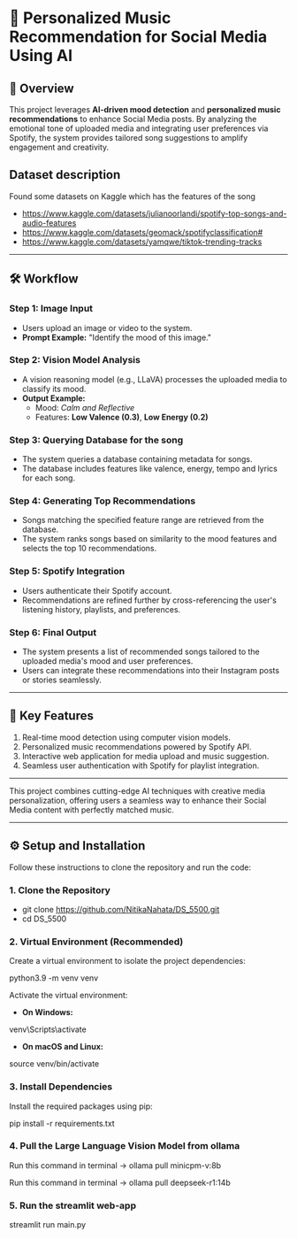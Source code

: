 # 🎵 Personalized Music Recommendation for Social Media Using AI

## 📌 Overview  
This project leverages **AI-driven mood detection** and **personalized music recommendations** to enhance Social Media posts. By analyzing the emotional tone of uploaded media and integrating user preferences via Spotify, the system provides tailored song suggestions to amplify engagement and creativity.


## Dataset description
Found some datasets on Kaggle which has the features of the song
- https://www.kaggle.com/datasets/julianoorlandi/spotify-top-songs-and-audio-features
- https://www.kaggle.com/datasets/geomack/spotifyclassification#
- https://www.kaggle.com/datasets/yamqwe/tiktok-trending-tracks


---

## 🛠️ Workflow  

### **Step 1: Image Input**
- Users upload an image or video to the system.
- **Prompt Example:** "Identify the mood of this image."

### **Step 2: Vision Model Analysis**
- A vision reasoning model (e.g., LLaVA) processes the uploaded media to classify its mood.
- **Output Example:**  
  - Mood: *Calm and Reflective*  
  - Features: **Low Valence (0.3)**, **Low Energy (0.2)**  

### **Step 3: Querying Database for the song**
- The system queries a database containing metadata for songs.  
- The database includes features like valence, energy, tempo and lyrics for each song.

### **Step 4: Generating Top Recommendations**
- Songs matching the specified feature range are retrieved from the database.  
- The system ranks songs based on similarity to the mood features and selects the top 10 recommendations.

### **Step 5: Spotify Integration**
- Users authenticate their Spotify account.  
- Recommendations are refined further by cross-referencing the user's listening history, playlists, and preferences.

### **Step 6: Final Output**
- The system presents a list of recommended songs tailored to the uploaded media's mood and user preferences.  
- Users can integrate these recommendations into their Instagram posts or stories seamlessly.

---

## 🚀 Key Features
1. Real-time mood detection using computer vision models.
2. Personalized music recommendations powered by Spotify API.
3. Interactive web application for media upload and music suggestion.
4. Seamless user authentication with Spotify for playlist integration.

---

This project combines cutting-edge AI techniques with creative media personalization, offering users a seamless way to enhance their Social Media content with perfectly matched music.

---

## ⚙️ Setup and Installation

Follow these instructions to clone the repository and run the code:

### 1. Clone the Repository

- git clone https://github.com/NitikaNahata/DS_5500.git
- cd DS_5500

### 2. Virtual Environment (Recommended)

Create a virtual environment to isolate the project dependencies:

python3.9 -m venv venv

Activate the virtual environment:

- **On Windows:**

venv\Scripts\activate

- **On macOS and Linux:**

source venv/bin/activate

### 3. Install Dependencies

Install the required packages using pip:

pip install -r requirements.txt

### 4. Pull the Large Language Vision Model from ollama
Run this command in terminal -> ollama pull minicpm-v:8b

Run this command in terminal -> ollama pull deepseek-r1:14b

### 5. Run the streamlit web-app
streamlit run main.py
